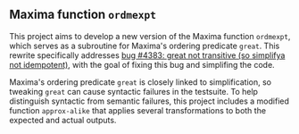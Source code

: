 ## Maxima function `ordmexpt`

This project aims to develop a new version of the Maxima function `ordmexpt`, which serves as a subroutine for Maxima's ordering predicate `great`. This rewrite specifically addresses [bug #4383: great not transitive (so simplifya not idempotent)](https://sourceforge.net/p/maxima/bugs/4383/), with the goal of fixing this bug and simplifing the code.

Maxima's ordering predicate `great` is closely linked to simplification, so tweaking  `great` can cause syntactic failures in the testsuite. To help distinguish syntactic from semantic failures, this project includes a modified function `approx-alike` that applies several transformations to both the expected and actual outputs.




